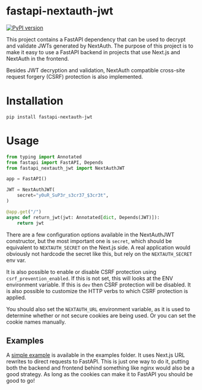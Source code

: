 # fastapi-nextauth-jwt
[![PyPI version](https://badge.fury.io/py/fastapi-nextauth-jwt.svg)](https://badge.fury.io/py/fastapi-nextauth-jwt)

This project contains a FastAPI dependency that can be used to decrypt and validate JWTs generated by NextAuth.
The purpose of this project is to make it easy to use a FastAPI backend in projects that use Next.js and NextAuth 
in the frontend. 

Besides JWT decryption and validation, NextAuth compatible cross-site request forgery (CSRF) protection is also implemented.

# Installation
```shell
pip install fastapi-nextauth-jwt
```
# Usage

```python
from typing import Annotated
from fastapi import FastAPI, Depends
from fastapi_nextauth_jwt import NextAuthJWT

app = FastAPI()

JWT = NextAuthJWT(
    secret="y0uR_SuP3r_s3cr37_$3cr3t",
)

@app.get("/")
async def return_jwt(jwt: Annotated[dict, Depends(JWT)]):
    return jwt
```

There are a few configuration options available in the NextAuthJWT constructor, but the most important one is `secret`,
which should be equivalent to `NEXTAUTH_SECRET` on the Next.js side. A real application would obviously not hardcode the secret like this,
but rely on the `NEXTAUTH_SECRET` env var.

It is also possible to enable or disable CSRF protection using `csrf_prevention_enabled`. 
If this is not set, this will looks at the ENV environment variable. If this is `dev` then CSRF protection will be disabled.
It is also possible to customize the HTTP verbs to which CSRF protection is applied.

You should also set the `NEXTAUTH_URL` environment variable, as it is used to determine
whether or not secure cookies are being used. Or you can set the cookie names manually.

## Examples
A [simple example](https://github.com/TCatshoek/fastapi-nextauth-jwt/tree/main/examples/simple) is available in the examples folder. It uses Next.js URL rewrites to direct
requests to FastAPI. This is just one way to do it, putting both the backend and frontend
behind something like nginx would also be a good strategy. As long as the cookies can make it to FastAPI
you should be good to go!